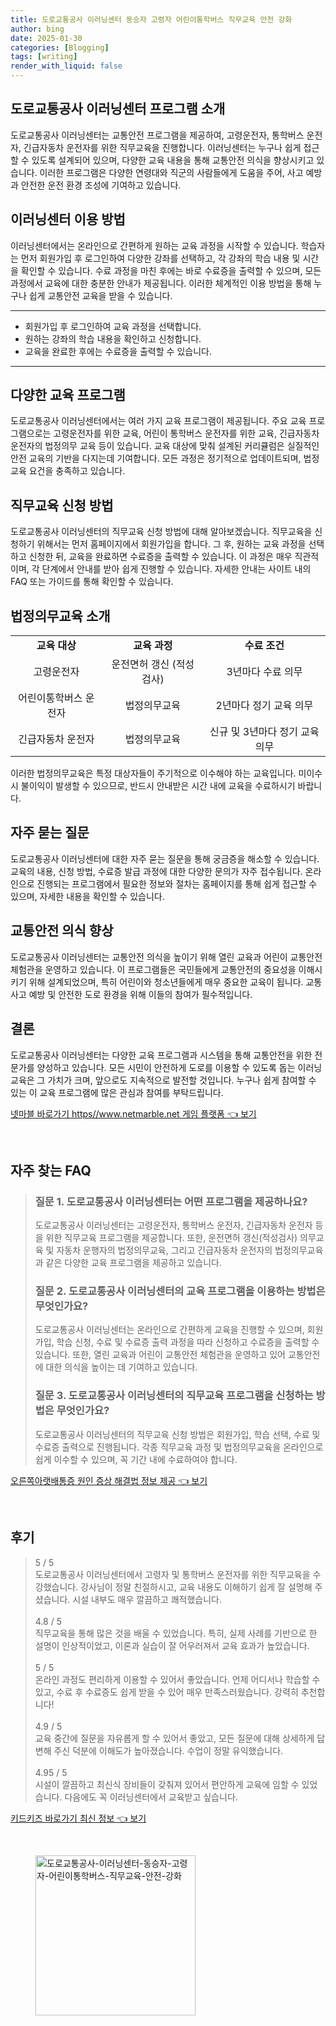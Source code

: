 ```yaml
---
title: 도로교통공사 이러닝센터 동승자 고령자 어린이통학버스 직무교육 안전 강화
author: bing
date: 2025-01-30
categories: [Blogging]
tags: [writing]
render_with_liquid: false
---
```

<h2 id='도로교통공사_이러닝센터_프로그램_소개'>도로교통공사 이러닝센터 프로그램 소개</h2>

<p>도로교통공사 이러닝센터는 교통안전 프로그램을 제공하여, 고령운전자, 통학버스 운전자, 긴급자동차 운전자를 위한 직무교육을 진행합니다. 이러닝센터는 누구나 쉽게 접근할 수 있도록 설계되어 있으며, 다양한 교육 내용을 통해 교통안전 의식을 향상시키고 있습니다. 이러한 프로그램은 다양한 연령대와 직군의 사람들에게 도움을 주어, 사고 예방과 안전한 운전 환경 조성에 기여하고 있습니다.</p>

<h2 id='이러닝센터_이용_방법'>이러닝센터 이용 방법</h2>

<p>이러닝센터에서는 온라인으로 간편하게 원하는 교육 과정을 시작할 수 있습니다. 학습자는 먼저 회원가입 후 로그인하여 다양한 강좌를 선택하고, 각 강좌의 학습 내용 및 시간을 확인할 수 있습니다. 수료 과정을 마친 후에는 바로 수료증을 출력할 수 있으며, 모든 과정에서 교육에 대한 충분한 안내가 제공됩니다. 이러한 체계적인 이용 방법을 통해 누구나 쉽게 교통안전 교육을 받을 수 있습니다.</p>

<hr />

<ul>
    <li>회원가입 후 로그인하여 교육 과정을 선택합니다.</li>
    <li>원하는 강좌의 학습 내용을 확인하고 신청합니다.</li>
    <li>교육을 완료한 후에는 수료증을 출력할 수 있습니다.</li>
</ul>

<hr />

<h2 id='다양한_교육_프로그램'>다양한 교육 프로그램</h2>

<p>도로교통공사 이러닝센터에서는 여러 가지 교육 프로그램이 제공됩니다. 주요 교육 프로그램으로는 고령운전자를 위한 교육, 어린이 통학버스 운전자를 위한 교육, 긴급자동차 운전자의 법정의무 교육 등이 있습니다. 교육 대상에 맞춰 설계된 커리큘럼은 실질적인 안전 교육의 기반을 다지는데 기여합니다. 모든 과정은 정기적으로 업데이트되며, 법정교육 요건을 충족하고 있습니다.</p>

<h2 id='직무교육_신청방법'>직무교육 신청 방법</h2>

<p>도로교통공사 이러닝센터의 직무교육 신청 방법에 대해 알아보겠습니다. 직무교육을 신청하기 위해서는 먼저 홈페이지에서 회원가입을 합니다. 그 후, 원하는 교육 과정을 선택하고 신청한 뒤, 교육을 완료하면 수료증을 출력할 수 있습니다. 이 과정은 매우 직관적이며, 각 단계에서 안내를 받아 쉽게 진행할 수 있습니다. 자세한 안내는 사이트 내의 FAQ 또는 가이드를 통해 확인할 수 있습니다.</p>

<h2 id='법정의무교육_소개'>법정의무교육 소개</h2>

<table>
    <tr>
        <td style="text-align: center; height: 17px;"><b>교육 대상</b></td>
        <td style="text-align: center; height: 17px;"><b>교육 과정</b></td>
        <td style="text-align: center; height: 17px;"><b>수료 조건</b></td>
    </tr>
    <tr>
        <td style="text-align: center; height: 17px;">고령운전자</td>
        <td style="text-align: center; height: 17px;">운전면허 갱신 (적성검사)</td>
        <td style="text-align: center; height: 17px;">3년마다 수료 의무</td>
    </tr>
    <tr>
        <td style="text-align: center; height: 17px;">어린이통학버스 운전자</td>
        <td style="text-align: center; height: 17px;">법정의무교육</td>
        <td style="text-align: center; height: 17px;">2년마다 정기 교육 의무</td>
    </tr>
    <tr>
        <td style="text-align: center; height: 17px;">긴급자동차 운전자</td>
        <td style="text-align: center; height: 17px;">법정의무교육</td>
        <td style="text-align: center; height: 17px;">신규 및 3년마다 정기 교육 의무</td>
    </tr>
</table>

<p>이러한 법정의무교육은 특정 대상자들이 주기적으로 이수해야 하는 교육입니다. 미이수 시 불이익이 발생할 수 있으므로, 반드시 안내받은 시간 내에 교육을 수료하시기 바랍니다.</p>

<h2 id='자주_묻는_질문'>자주 묻는 질문</h2>

<p>도로교통공사 이러닝센터에 대한 자주 묻는 질문을 통해 궁금증을 해소할 수 있습니다. 교육의 내용, 신청 방법, 수료증 발급 과정에 대한 다양한 문의가 자주 접수됩니다. 온라인으로 진행되는 프로그램에서 필요한 정보와 절차는 홈페이지를 통해 쉽게 접근할 수 있으며, 자세한 내용을 확인할 수 있습니다.</p>

<h2 id='교통안전_의식_향상'>교통안전 의식 향상</h2>

<p>도로교통공사 이러닝센터는 교통안전 의식을 높이기 위해 열린 교육과 어린이 교통안전 체험관을 운영하고 있습니다. 이 프로그램들은 국민들에게 교통안전의 중요성을 이해시키기 위해 설계되었으며, 특히 어린이와 청소년들에게 매우 중요한 교육이 됩니다. 교통사고 예방 및 안전한 도로 환경을 위해 이들의 참여가 필수적입니다.</p>

<h2 id='결론'>결론</h2>

<p>도로교통공사 이러닝센터는 다양한 교육 프로그램과 시스템을 통해 교통안전을 위한 전문가를 양성하고 있습니다. 모든 시민이 안전하게 도로를 이용할 수 있도록 돕는 이러닝 교육은 그 가치가 크며, 앞으로도 지속적으로 발전할 것입니다. 누구나 쉽게 참여할 수 있는 이 교육 프로그램에 많은 관심과 참여를 부탁드립니다.</p>
<p><a class="click-button" title="넷마블 바로가기 https//www.netmarble.net 게임 플랫폼" href="https://blackassets.github.io/posts/%EB%84%B7%EB%A7%88%EB%B8%94-%EB%B0%94%EB%A1%9C%EA%B0%80%EA%B8%B0-httpswww.netmarble.net-%EA%B2%8C%EC%9E%84-%ED%94%8C%EB%9E%AB%ED%8F%BC/" rel="dofollow">넷마블 바로가기 https//www.netmarble.net 게임 플랫폼 👈 보기</a></p><br>
<h2 id='자주_찾는_FAQ'>자주 찾는 FAQ</h2>
<div itemscope="" itemtype="https://schema.org/FAQPage">
<blockquote>
<div itemscope="" itemprop="mainEntity" itemtype="https://schema.org/Question">
<h3 itemprop="name">질문 1. 도로교통공사 이러닝센터는 어떤 프로그램을 제공하나요?</h3>
<div itemscope="" itemprop="acceptedAnswer" itemtype="https://schema.org/Answer">
<span itemprop="text">
<p>도로교통공사 이러닝센터는 고령운전자, 통학버스 운전자, 긴급자동차 운전자 등을 위한 직무교육 프로그램을 제공합니다. 또한, 운전면허 갱신(적성검사) 의무교육 및 자동차 운행자의 법정의무교육, 그리고 긴급자동차 운전자의 법정의무교육과 같은 다양한 교육 프로그램을 제공하고 있습니다.</p>
</span>
</div>
</div>

<div itemscope="" itemprop="mainEntity" itemtype="https://schema.org/Question">
<h3 itemprop="name">질문 2. 도로교통공사 이러닝센터의 교육 프로그램을 이용하는 방법은 무엇인가요?</h3>
<div itemscope="" itemprop="acceptedAnswer" itemtype="https://schema.org/Answer">
<span itemprop="text">
<p>도로교통공사 이러닝센터는 온라인으로 간편하게 교육을 진행할 수 있으며, 회원가입, 학습 신청, 수료 및 수료증 출력 과정을 따라 신청하고 수료증을 출력할 수 있습니다. 또한, 열린 교육과 어린이 교통안전 체험관을 운영하고 있어 교통안전에 대한 의식을 높이는 데 기여하고 있습니다.</p>
</span>
</div>
</div>

<div itemscope="" itemprop="mainEntity" itemtype="https://schema.org/Question">
<h3 itemprop="name">질문 3. 도로교통공사 이러닝센터의 직무교육 프로그램을 신청하는 방법은 무엇인가요?</h3>
<div itemscope="" itemprop="acceptedAnswer" itemtype="https://schema.org/Answer">
<span itemprop="text">
<p>도로교통공사 이러닝센터의 직무교육 신청 방법은 회원가입, 학습 선택, 수료 및 수료증 출력으로 진행됩니다. 각종 직무교육 과정 및 법정의무교육을 온라인으로 쉽게 이수할 수 있으며, 꼭 기간 내에 수료하여야 합니다.</p>
</span>
</div>
</div>
</blockquote>
</div>
<p><a class="click-button" title="오른쪽아랫배통증 원인 증상 해결법 정보 제공" href="https://blackassets.github.io/posts/%EC%98%A4%EB%A5%B8%EC%AA%BD%EC%95%84%EB%9E%AB%EB%B0%B0%ED%86%B5%EC%A6%9D-%EC%9B%90%EC%9D%B8-%EC%A6%9D%EC%83%81-%ED%95%B4%EA%B2%B0%EB%B2%95-%EC%A0%95%EB%B3%B4-%EC%A0%9C%EA%B3%B5/" rel="dofollow">오른쪽아랫배통증 원인 증상 해결법 정보 제공 👈 보기</a></p><br>
<h2 id='후기'>후기</h2>
<div itemscope itemtype="https://schema.org/Product">
  <blockquote>
  <div itemprop="review" itemscope itemtype="https://schema.org/Review">
      <div itemprop="reviewRating" itemscope itemtype="https://schema.org/Rating"> <span itemprop="ratingValue">5</span> / <span itemprop="bestRating">5</span> </div>
      <span itemprop="reviewBody">도로교통공사 이러닝센터에서 고령자 및 통학버스 운전자를 위한 직무교육을 수강했습니다. 강사님이 정말 친절하시고, 교육 내용도 이해하기 쉽게 잘 설명해 주셨습니다. 시설 내부도 매우 깔끔하고 쾌적했습니다.</span>
  </div>
  <br>
  <div itemprop="review" itemscope itemtype="https://schema.org/Review">
      <div itemprop="reviewRating" itemscope itemtype="https://schema.org/Rating"> <span itemprop="ratingValue">4.8</span> / <span itemprop="bestRating">5</span> </div>
      <span itemprop="reviewBody">직무교육을 통해 많은 것을 배울 수 있었습니다. 특히, 실제 사례를 기반으로 한 설명이 인상적이었고, 이론과 실습이 잘 어우러져서 교육 효과가 높았습니다.</span>
  </div>
  <br>
  <div itemprop="review" itemscope itemtype="https://schema.org/Review">
      <div itemprop="reviewRating" itemscope itemtype="https://schema.org/Rating"> <span itemprop="ratingValue">5</span> / <span itemprop="bestRating">5</span> </div>
      <span itemprop="reviewBody">온라인 과정도 편리하게 이용할 수 있어서 좋았습니다. 언제 어디서나 학습할 수 있고, 수료 후 수료증도 쉽게 받을 수 있어 매우 만족스러웠습니다. 강력히 추천합니다!</span>
  </div>
  <br>
  <div itemprop="review" itemscope itemtype="https://schema.org/Review">
      <div itemprop="reviewRating" itemscope itemtype="https://schema.org/Rating"> <span itemprop="ratingValue">4.9</span> / <span itemprop="bestRating">5</span> </div>
      <span itemprop="reviewBody">교육 중간에 질문을 자유롭게 할 수 있어서 좋았고, 모든 질문에 대해 상세하게 답변해 주신 덕분에 이해도가 높아졌습니다. 수업이 정말 유익했습니다.</span>
  </div>
  <br>
  <div itemprop="review" itemscope itemtype="https://schema.org/Review">
      <div itemprop="reviewRating" itemscope itemtype="https://schema.org/Rating"> <span itemprop="ratingValue">4.95</span> / <span itemprop="bestRating">5</span> </div>
      <span itemprop="reviewBody">시설이 깔끔하고 최신식 장비들이 갖춰져 있어서 편안하게 교육에 임할 수 있었습니다. 다음에도 꼭 이러닝센터에서 교육받고 싶습니다.</span>
  </div>
  </blockquote>
</div>
<p><a class="click-button" title="키드키즈 바로가기 최신 정보" href="https://blackassets.github.io/posts/%ED%82%A4%EB%93%9C%ED%82%A4%EC%A6%88-%EB%B0%94%EB%A1%9C%EA%B0%80%EA%B8%B0-%EC%B5%9C%EC%8B%A0-%EC%A0%95%EB%B3%B4/" rel="dofollow">키드키즈 바로가기 최신 정보 👈 보기</a></p><br>
<figure class="image"><img src="https://blackassets.github.io/assets/img/thumbnail/도로교통공사-이러닝센터-동승자-고령자-어린이통학버스-직무교육-안전-강화.webp" alt="도로교통공사-이러닝센터-동승자-고령자-어린이통학버스-직무교육-안전-강화" width="256" height="256"></figure>